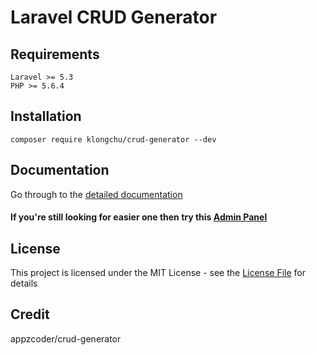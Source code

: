# Laravel CRUD Generator

## Requirements
    Laravel >= 5.3
    PHP >= 5.6.4

## Installation
```
composer require klongchu/crud-generator --dev
```

## Documentation
Go through to the [detailed documentation](doc#readme)

#### If you're still looking for easier one then try this [Admin Panel](https://github.com/appzcoder/laravel-admin)

## License

This project is licensed under the MIT License - see the [License File](LICENSE) for details


## Credit
appzcoder/crud-generator 
